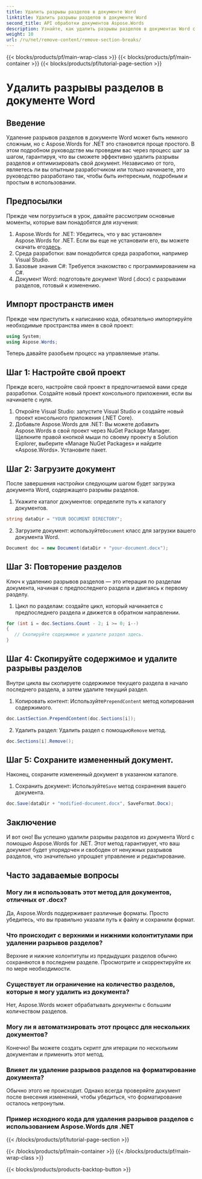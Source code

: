 ```yaml
---
title: Удалить разрывы разделов в документе Word
linktitle: Удалить разрывы разделов в документе Word
second_title: API обработки документов Aspose.Words
description: Узнайте, как удалить разрывы разделов в документах Word с помощью Aspose.Words для .NET. Это подробное пошаговое руководство обеспечивает плавное управление документами и их редактирование.
weight: 10
url: /ru/net/remove-content/remove-section-breaks/
---
```


{{< blocks/products/pf/main-wrap-class >}}
{{< blocks/products/pf/main-container >}}
{{< blocks/products/pf/tutorial-page-section >}}

# Удалить разрывы разделов в документе Word

## Введение

Удаление разрывов разделов в документе Word может быть немного сложным, но с Aspose.Words for .NET это становится проще простого. В этом подробном руководстве мы проведем вас через процесс шаг за шагом, гарантируя, что вы сможете эффективно удалить разрывы разделов и оптимизировать свой документ. Независимо от того, являетесь ли вы опытным разработчиком или только начинаете, это руководство разработано так, чтобы быть интересным, подробным и простым в использовании.

## Предпосылки

Прежде чем погрузиться в урок, давайте рассмотрим основные моменты, которые вам понадобятся для изучения:

1.  Aspose.Words for .NET: Убедитесь, что у вас установлен Aspose.Words for .NET. Если вы еще не установили его, вы можете скачать его[здесь](https://releases.aspose.com/words/net/).
2. Среда разработки: вам понадобится среда разработки, например Visual Studio.
3. Базовые знания C#: Требуется знакомство с программированием на C#.
4. Документ Word: подготовьте документ Word (.docx) с разрывами разделов, готовый к изменению.

## Импорт пространств имен

Прежде чем приступить к написанию кода, обязательно импортируйте необходимые пространства имен в свой проект:

```csharp
using System;
using Aspose.Words;
```

Теперь давайте разобьем процесс на управляемые этапы.

## Шаг 1: Настройте свой проект

Прежде всего, настройте свой проект в предпочитаемой вами среде разработки. Создайте новый проект консольного приложения, если вы начинаете с нуля.

1. Откройте Visual Studio: запустите Visual Studio и создайте новый проект консольного приложения (.NET Core).
2. Добавьте Aspose.Words для .NET: Вы можете добавить Aspose.Words в свой проект через NuGet Package Manager. Щелкните правой кнопкой мыши по своему проекту в Solution Explorer, выберите «Manage NuGet Packages» и найдите «Aspose.Words». Установите пакет.

## Шаг 2: Загрузите документ

После завершения настройки следующим шагом будет загрузка документа Word, содержащего разрывы разделов.

1. Укажите каталог документов: определите путь к каталогу документов.
```csharp
string dataDir = "YOUR DOCUMENT DIRECTORY";
```
2.  Загрузите документ: используйте`Document` класс для загрузки вашего документа Word.
```csharp
Document doc = new Document(dataDir + "your-document.docx");
```

## Шаг 3: Повторение разделов

Ключ к удалению разрывов разделов — это итерация по разделам документа, начиная с предпоследнего раздела и двигаясь к первому разделу.

1. Цикл по разделам: создайте цикл, который начинается с предпоследнего раздела и движется в обратном направлении.
```csharp
for (int i = doc.Sections.Count - 2; i >= 0; i--)
{
   // Скопируйте содержимое и удалите раздел здесь.
}
```

## Шаг 4: Скопируйте содержимое и удалите разрывы разделов

Внутри цикла вы скопируете содержимое текущего раздела в начало последнего раздела, а затем удалите текущий раздел.

1.  Копировать контент: Используйте`PrependContent` метод копирования содержимого.
```csharp
doc.LastSection.PrependContent(doc.Sections[i]);
```
2.  Удалить раздел: Удалить раздел с помощью`Remove` метод.
```csharp
doc.Sections[i].Remove();
```

## Шаг 5: Сохраните измененный документ.

Наконец, сохраните измененный документ в указанном каталоге.

1.  Сохранить документ: Используйте`Save` метод сохранения вашего документа.
```csharp
doc.Save(dataDir + "modified-document.docx", SaveFormat.Docx);
```

## Заключение

И вот оно! Вы успешно удалили разрывы разделов из документа Word с помощью Aspose.Words for .NET. Этот метод гарантирует, что ваш документ будет упорядочен и свободен от ненужных разрывов разделов, что значительно упрощает управление и редактирование.

## Часто задаваемые вопросы

### Могу ли я использовать этот метод для документов, отличных от .docx?
Да, Aspose.Words поддерживает различные форматы. Просто убедитесь, что вы правильно указали путь к файлу и сохранили формат.

### Что происходит с верхними и нижними колонтитулами при удалении разрывов разделов?
Верхние и нижние колонтитулы из предыдущих разделов обычно сохраняются в последнем разделе. Просмотрите и скорректируйте их по мере необходимости.

### Существует ли ограничение на количество разделов, которые я могу удалить из документа?
Нет, Aspose.Words может обрабатывать документы с большим количеством разделов.

### Могу ли я автоматизировать этот процесс для нескольких документов?
Конечно! Вы можете создать скрипт для итерации по нескольким документам и применить этот метод.

### Влияет ли удаление разрывов разделов на форматирование документа?
Обычно этого не происходит. Однако всегда проверяйте документ после внесения изменений, чтобы убедиться, что форматирование осталось нетронутым.

### Пример исходного кода для удаления разрывов разделов с использованием Aspose.Words для .NET
 
{{< /blocks/products/pf/tutorial-page-section >}}

{{< /blocks/products/pf/main-container >}}
{{< /blocks/products/pf/main-wrap-class >}}

{{< blocks/products/products-backtop-button >}}
